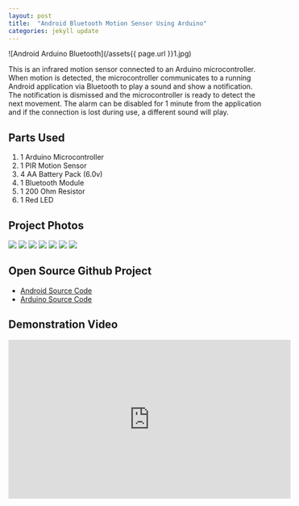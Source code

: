 ```yaml
---
layout: post
title:  "Android Bluetooth Motion Sensor Using Arduino"
categories: jekyll update
---
```


![Android Arduino Bluetooth](/assets{{ page.url }}1.jpg)

This is an infrared motion sensor connected to an Arduino microcontroller.
When motion is detected, the microcontroller communicates to a running Android application via Bluetooth
to play a sound and show a notification.  The notification is dismissed and the microcontroller
is ready to detect the next movement.  The alarm can be disabled for 1 minute from the application
and if the connection is lost during use, a different sound will play.

## Parts Used
1.  1 Arduino Microcontroller
2.  1 PIR Motion Sensor
3.  4 AA Battery Pack (6.0v)
4.  1 Bluetooth Module
5.  1 200 Ohm Resistor
6.  1 Red LED

## Project Photos
<a href="/assets{{ page.url }}2.jpg" target="_blank"><img src="/assets{{ page.url }}thumb_2.jpg"/></a>
<a href="/assets{{ page.url }}3.jpg" target="_blank"><img src="/assets{{ page.url }}thumb_3.jpg"/></a>
<a href="/assets{{ page.url }}4.jpg" target="_blank"><img src="/assets{{ page.url }}thumb_4.jpg"/></a>
<a href="/assets{{ page.url }}5.jpg" target="_blank"><img src="/assets{{ page.url }}thumb_5.jpg"/></a>
<a href="/assets{{ page.url }}6.jpg" target="_blank"><img src="/assets{{ page.url }}thumb_6.jpg"/></a>
<a href="/assets{{ page.url }}7.jpg" target="_blank"><img src="/assets{{ page.url }}thumb_7.jpg"/></a>
<a href="/assets{{ page.url }}8.jpg" target="_blank"><img src="/assets{{ page.url }}thumb_8.jpg"/></a>

## Open Source Github Project
*  <a href="https://github.com/ShaneJansen/MotionDetectorAndroid" target="_blank">Android Source Code</a>
*  <a href="https://github.com/ShaneJansen/MotionDetectorArduino" target="_blank">Arduino Source Code</a>

## Demonstration Video
<iframe width="560" height="315" src="https://www.youtube.com/embed/GNJESWXdAaU" frameborder="0" allowfullscreen></iframe>
